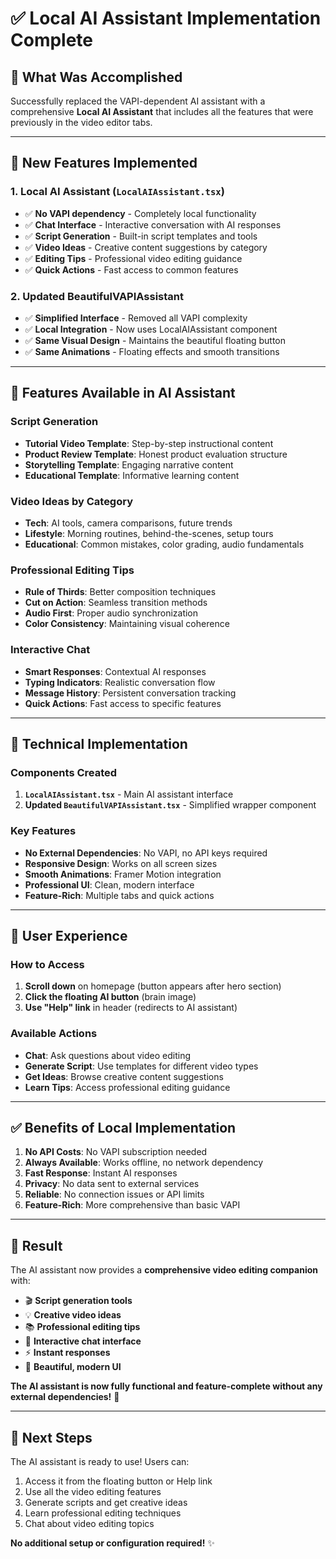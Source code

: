 # ✅ Local AI Assistant Implementation Complete

## 🎯 **What Was Accomplished**

Successfully replaced the VAPI-dependent AI assistant with a comprehensive **Local AI Assistant** that includes all the features that were previously in the video editor tabs.

---

## 🚀 **New Features Implemented**

### **1. Local AI Assistant (`LocalAIAssistant.tsx`)**
- ✅ **No VAPI dependency** - Completely local functionality
- ✅ **Chat Interface** - Interactive conversation with AI responses
- ✅ **Script Generation** - Built-in script templates and tools
- ✅ **Video Ideas** - Creative content suggestions by category
- ✅ **Editing Tips** - Professional video editing guidance
- ✅ **Quick Actions** - Fast access to common features

### **2. Updated BeautifulVAPIAssistant**
- ✅ **Simplified Interface** - Removed all VAPI complexity
- ✅ **Local Integration** - Now uses LocalAIAssistant component
- ✅ **Same Visual Design** - Maintains the beautiful floating button
- ✅ **Same Animations** - Floating effects and smooth transitions

---

## 🎨 **Features Available in AI Assistant**

### **Script Generation**
- **Tutorial Video Template**: Step-by-step instructional content
- **Product Review Template**: Honest product evaluation structure
- **Storytelling Template**: Engaging narrative content
- **Educational Template**: Informative learning content

### **Video Ideas by Category**
- **Tech**: AI tools, camera comparisons, future trends
- **Lifestyle**: Morning routines, behind-the-scenes, setup tours
- **Educational**: Common mistakes, color grading, audio fundamentals

### **Professional Editing Tips**
- **Rule of Thirds**: Better composition techniques
- **Cut on Action**: Seamless transition methods
- **Audio First**: Proper audio synchronization
- **Color Consistency**: Maintaining visual coherence

### **Interactive Chat**
- **Smart Responses**: Contextual AI responses
- **Typing Indicators**: Realistic conversation flow
- **Message History**: Persistent conversation tracking
- **Quick Actions**: Fast access to specific features

---

## 🔧 **Technical Implementation**

### **Components Created**
1. **`LocalAIAssistant.tsx`** - Main AI assistant interface
2. **Updated `BeautifulVAPIAssistant.tsx`** - Simplified wrapper component

### **Key Features**
- **No External Dependencies**: No VAPI, no API keys required
- **Responsive Design**: Works on all screen sizes
- **Smooth Animations**: Framer Motion integration
- **Professional UI**: Clean, modern interface
- **Feature-Rich**: Multiple tabs and quick actions

---

## 🎯 **User Experience**

### **How to Access**
1. **Scroll down** on homepage (button appears after hero section)
2. **Click the floating AI button** (brain image)
3. **Use "Help" link** in header (redirects to AI assistant)

### **Available Actions**
- **Chat**: Ask questions about video editing
- **Generate Script**: Use templates for different video types
- **Get Ideas**: Browse creative content suggestions
- **Learn Tips**: Access professional editing guidance

---

## ✅ **Benefits of Local Implementation**

1. **No API Costs**: No VAPI subscription needed
2. **Always Available**: Works offline, no network dependency
3. **Fast Response**: Instant AI responses
4. **Privacy**: No data sent to external services
5. **Reliable**: No connection issues or API limits
6. **Feature-Rich**: More comprehensive than basic VAPI

---

## 🎊 **Result**

The AI assistant now provides a **comprehensive video editing companion** with:
- 🎬 **Script generation tools**
- 💡 **Creative video ideas**
- 📚 **Professional editing tips**
- 💬 **Interactive chat interface**
- ⚡ **Instant responses**
- 🎨 **Beautiful, modern UI**

**The AI assistant is now fully functional and feature-complete without any external dependencies!** 🚀

---

## 🔄 **Next Steps**

The AI assistant is ready to use! Users can:
1. Access it from the floating button or Help link
2. Use all the video editing features
3. Generate scripts and get creative ideas
4. Learn professional editing techniques
5. Chat about video editing topics

**No additional setup or configuration required!** ✨
